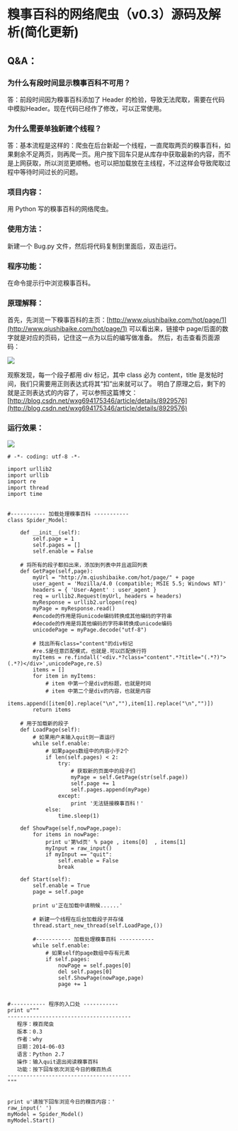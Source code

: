 # 糗事百科的网络爬虫（v0.3）源码及解析(简化更新)

## Q&A：

### 为什么有段时间显示糗事百科不可用？

答：前段时间因为糗事百科添加了 Header 的检验，导致无法爬取，需要在代码中模拟Header。现在代码已经作了修改，可以正常使用。

### 为什么需要单独新建个线程？

答：基本流程是这样的：爬虫在后台新起一个线程，一直爬取两页的糗事百科，如果剩余不足两页，则再爬一页。用户按下回车只是从库存中获取最新的内容，而不是上网获取，所以浏览更顺畅。也可以把加载放在主线程，不过这样会导致爬取过程中等待时间过长的问题。

### 项目内容：

用 Python 写的糗事百科的网络爬虫。

### 使用方法：

新建一个 Bug.py 文件，然后将代码复制到里面后，双击运行。

### 程序功能：

在命令提示行中浏览糗事百科。

### 原理解释：

首先，先浏览一下糗事百科的主页：[http://www.qiushibaike.com/hot/page/1](http://www.qiushibaike.com/hot/page/1)
可以看出来，链接中 page/后面的数字就是对应的页码，记住这一点为以后的编写做准备。
然后，右击查看页面源码：

![](images/9.png)

观察发现，每一个段子都用 div 标记，其中 class 必为 content，title 是发帖时间，我们只需要用正则表达式将其“扣”出来就可以了。
明白了原理之后，剩下的就是正则表达式的内容了，可以参照这篇博文：
[http://blog.csdn.net/wxg694175346/article/details/8929576](http://blog.csdn.net/wxg694175346/article/details/8929576)

### 运行效果：

![](images/10.png)

```
# -*- coding: utf-8 -*-    
     
import urllib2    
import urllib    
import re    
import thread    
import time    
  
    
#----------- 加载处理糗事百科 -----------    
class Spider_Model:    
        
    def __init__(self):    
        self.page = 1    
        self.pages = []    
        self.enable = False    
    
    # 将所有的段子都扣出来，添加到列表中并且返回列表    
    def GetPage(self,page):    
        myUrl = "http://m.qiushibaike.com/hot/page/" + page    
        user_agent = 'Mozilla/4.0 (compatible; MSIE 5.5; Windows NT)'   
        headers = { 'User-Agent' : user_agent }   
        req = urllib2.Request(myUrl, headers = headers)   
        myResponse = urllib2.urlopen(req)  
        myPage = myResponse.read()    
        #encode的作用是将unicode编码转换成其他编码的字符串    
        #decode的作用是将其他编码的字符串转换成unicode编码    
        unicodePage = myPage.decode("utf-8")    
    
        # 找出所有class="content"的div标记    
        #re.S是任意匹配模式，也就是.可以匹配换行符    
        myItems = re.findall('<div.*?class="content".*?title="(.*?)">(.*?)</div>',unicodePage,re.S)    
        items = []    
        for item in myItems:    
            # item 中第一个是div的标题，也就是时间    
            # item 中第二个是div的内容，也就是内容    
            items.append([item[0].replace("\n",""),item[1].replace("\n","")])    
        return items    
    
    # 用于加载新的段子    
    def LoadPage(self):    
        # 如果用户未输入quit则一直运行    
        while self.enable:    
            # 如果pages数组中的内容小于2个    
            if len(self.pages) < 2:    
                try:    
                    # 获取新的页面中的段子们    
                    myPage = self.GetPage(str(self.page))    
                    self.page += 1    
                    self.pages.append(myPage)    
                except:    
                    print '无法链接糗事百科！'    
            else:    
                time.sleep(1)    
            
    def ShowPage(self,nowPage,page):    
        for items in nowPage:    
            print u'第%d页' % page , items[0]  , items[1]    
            myInput = raw_input()    
            if myInput == "quit":    
                self.enable = False    
                break    
            
    def Start(self):    
        self.enable = True    
        page = self.page    
    
        print u'正在加载中请稍候......'    
            
        # 新建一个线程在后台加载段子并存储    
        thread.start_new_thread(self.LoadPage,())    
            
        #----------- 加载处理糗事百科 -----------    
        while self.enable:    
            # 如果self的page数组中存有元素    
            if self.pages:    
                nowPage = self.pages[0]    
                del self.pages[0]    
                self.ShowPage(nowPage,page)    
                page += 1    
    
    
#----------- 程序的入口处 -----------    
print u"""  
---------------------------------------  
   程序：糗百爬虫  
   版本：0.3  
   作者：why  
   日期：2014-06-03  
   语言：Python 2.7  
   操作：输入quit退出阅读糗事百科  
   功能：按下回车依次浏览今日的糗百热点  
---------------------------------------  
"""  
    
    
print u'请按下回车浏览今日的糗百内容：'    
raw_input(' ')    
myModel = Spider_Model()    
myModel.Start()    
```